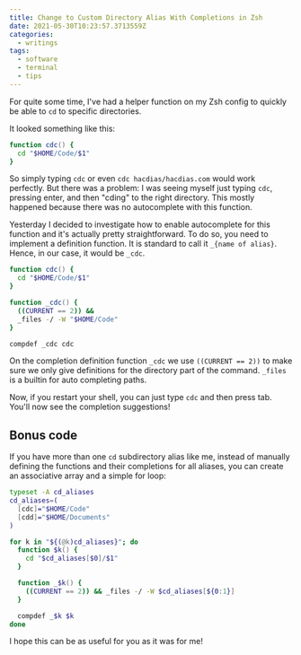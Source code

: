 ```yaml
---
title: Change to Custom Directory Alias With Completions in Zsh
date: 2021-05-30T10:23:57.3713559Z
categories:
  - writings
tags:
  - software
  - terminal
  - tips
---
```


For quite some time, I've had a helper function on my Zsh config to quickly be able to `cd` to specific directories. 

<!--more-->

It looked something like this:


```zsh
function cdc() {
  cd "$HOME/Code/$1"
}
```

So simply typing `cdc` or even `cdc hacdias/hacdias.com` would work perfectly. But there was a problem: I was seeing myself just typing `cdc`, pressing enter, and then "cding" to the right directory. This mostly happened because there was no autocomplete with this function.

Yesterday I decided to investigate how to enable autocomplete for this function and it's actually pretty straightforward. To do so, you need to implement a definition function. It is standard to call it `_{name of alias}`. Hence, in our case, it would be `_cdc`.

```zsh
function cdc() {
  cd "$HOME/Code/$1"
}

function _cdc() {
  ((CURRENT == 2)) &&
  _files -/ -W "$HOME/Code"
}

compdef _cdc cdc
```

On the completion definition function `_cdc` we use `((CURRENT == 2))` to make sure we only give definitions for the directory part of the command. `_files` is a builtin for auto completing paths.

Now, if you restart your shell, you can just type `cdc` and then press tab. You'll now see the completion suggestions!

## Bonus code

If you have more than one `cd` subdirectory alias like me, instead of manually defining the functions and their completions for all aliases, you can create an associative array and a simple for loop:

```zsh
typeset -A cd_aliases
cd_aliases=(
  [cdc]="$HOME/Code"
  [cdd]="$HOME/Documents"
)

for k in "${(@k)cd_aliases}"; do
  function $k() {
    cd "$cd_aliases[$0]/$1"
  }

  function _$k() {
    ((CURRENT == 2)) && _files -/ -W $cd_aliases[${0:1}]
  }

  compdef _$k $k
done
```

I hope this can be as useful for you as it was for me!
